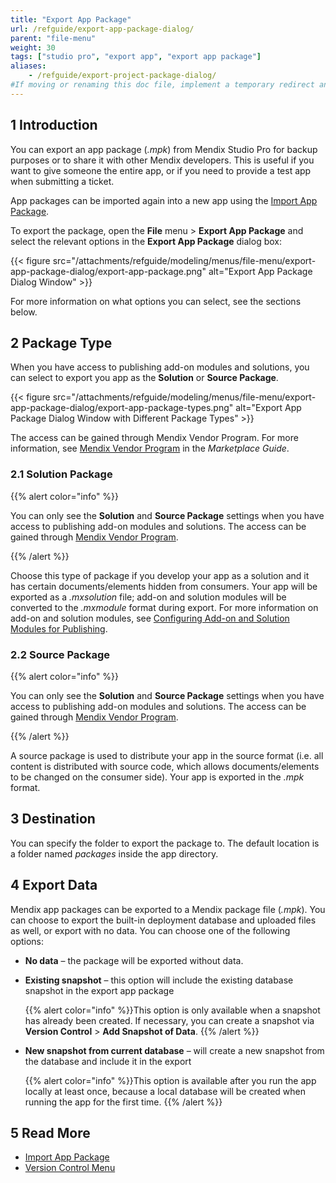 ```yaml
---
title: "Export App Package"
url: /refguide/export-app-package-dialog/
parent: "file-menu"
weight: 30
tags: ["studio pro", "export app", "export app package"]
aliases:
    - /refguide/export-project-package-dialog/
#If moving or renaming this doc file, implement a temporary redirect and let the respective team know they should update the URL in the product. See Mapping to Products for more details.
---
```


## 1 Introduction
You can export an app package (*.mpk*) from Mendix Studio Pro for backup purposes or to share it with other Mendix developers. This is useful if you want to give someone the entire app, or if you need to provide a test app when submitting a ticket.

App packages can be imported again into a new app using the [Import App Package](/refguide/import-project-package-dialog/).

To export the package, open the **File** menu > **Export App Package** and select the relevant options in the **Export App Package** dialog box:

{{< figure src="/attachments/refguide/modeling/menus/file-menu/export-app-package-dialog/export-app-package.png" alt="Export App Package Dialog Window" >}}

 For more information on what options you can select, see the sections below. 

## 2 Package Type

When you have access to publishing add-on modules and solutions, you can select to export you app as the **Solution** or **Source Package**. 

{{< figure src="/attachments/refguide/modeling/menus/file-menu/export-app-package-dialog/export-app-package-types.png" alt="Export App Package Dialog Window with Different Package Types" >}}

The access can be gained through Mendix Vendor Program. For more information, see [Mendix Vendor Program](/appstore/creating-content/vendor-program/) in the *Marketplace Guide*.

### 2.1 Solution Package

{{% alert color="info" %}}

You can only see the **Solution** and **Source Package** settings when you have access to publishing add-on modules and solutions. The access can be gained through [Mendix Vendor Program](/appstore/creating-content/vendor-program/).

{{% /alert %}}

Choose this type of package if you develop your app as a solution and it has certain documents/elements hidden from consumers. Your app will be exported as a *.mxsolution* file; add-on and solution modules will be converted to the *.mxmodule* format during export. For more information on add-on and solution modules, see [Configuring Add-on and Solution Modules for Publishing](/refguide/configure-add-on-and-solution-modules/).

### 2.2 Source Package

{{% alert color="info" %}}

You can only see the **Solution** and **Source Package** settings when you have access to publishing add-on modules and solutions. The access can be gained through [Mendix Vendor Program](/appstore/creating-content/vendor-program/).

{{% /alert %}}

A source package is used to distribute your app in the source format (i.e. all content is distributed with source code, which allows documents/elements to be changed on the consumer side). Your app is exported in the *.mpk* format. 

## 3 Destination

You can specify the folder to export the package to. The default location is a folder named *packages* inside the app directory.

## 4 Export Data

Mendix app packages can be exported to a Mendix package file (*.mpk*).  You can choose to export the built-in deployment database and uploaded files as well, or export with no data. You can choose one of the following options:

* **No data** – the package will be exported without data.

* **Existing snapshot** – this option will include the existing database snapshot in the export app package
  
	{{% alert color="info" %}}This option is only available when a snapshot has already been created. If necessary, you can create a snapshot via **Version Control** > **Add Snapshot of Data**.
	{{% /alert %}}
  
* **New snapshot from current database** – will create a new snapshot from the database and include it in the export

	{{% alert color="info" %}}This option is available after you run the app locally at least once, because a local database will be created when running the app for the first time.
	{{% /alert %}}

## 5 Read More

* [Import App Package](/refguide/import-project-package-dialog/)
* [Version Control Menu](/refguide/version-control-menu/)
